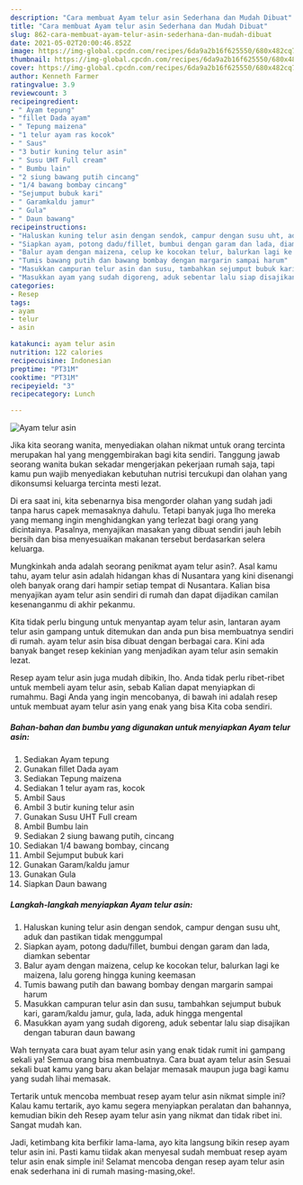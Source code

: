 ```yaml
---
description: "Cara membuat Ayam telur asin Sederhana dan Mudah Dibuat"
title: "Cara membuat Ayam telur asin Sederhana dan Mudah Dibuat"
slug: 862-cara-membuat-ayam-telur-asin-sederhana-dan-mudah-dibuat
date: 2021-05-02T20:00:46.852Z
image: https://img-global.cpcdn.com/recipes/6da9a2b16f625550/680x482cq70/ayam-telur-asin-foto-resep-utama.jpg
thumbnail: https://img-global.cpcdn.com/recipes/6da9a2b16f625550/680x482cq70/ayam-telur-asin-foto-resep-utama.jpg
cover: https://img-global.cpcdn.com/recipes/6da9a2b16f625550/680x482cq70/ayam-telur-asin-foto-resep-utama.jpg
author: Kenneth Farmer
ratingvalue: 3.9
reviewcount: 3
recipeingredient:
- " Ayam tepung"
- "fillet Dada ayam"
- " Tepung maizena"
- "1 telur ayam ras kocok"
- " Saus"
- "3 butir kuning telur asin"
- " Susu UHT Full cream"
- " Bumbu lain"
- "2 siung bawang putih cincang"
- "1/4 bawang bombay cincang"
- "Sejumput bubuk kari"
- " Garamkaldu jamur"
- " Gula"
- " Daun bawang"
recipeinstructions:
- "Haluskan kuning telur asin dengan sendok, campur dengan susu uht, aduk dan pastikan tidak menggumpal"
- "Siapkan ayam, potong dadu/fillet, bumbui dengan garam dan lada, diamkan sebentar"
- "Balur ayam dengan maizena, celup ke kocokan telur, balurkan lagi ke maizena, lalu goreng hingga kuning keemasan"
- "Tumis bawang putih dan bawang bombay dengan margarin sampai harum"
- "Masukkan campuran telur asin dan susu, tambahkan sejumput bubuk kari, garam/kaldu jamur, gula, lada, aduk hingga mengental"
- "Masukkan ayam yang sudah digoreng, aduk sebentar lalu siap disajikan dengan taburan daun bawang"
categories:
- Resep
tags:
- ayam
- telur
- asin

katakunci: ayam telur asin 
nutrition: 122 calories
recipecuisine: Indonesian
preptime: "PT31M"
cooktime: "PT31M"
recipeyield: "3"
recipecategory: Lunch

---
```



![Ayam telur asin](https://img-global.cpcdn.com/recipes/6da9a2b16f625550/680x482cq70/ayam-telur-asin-foto-resep-utama.jpg)

Jika kita seorang wanita, menyediakan olahan nikmat untuk orang tercinta merupakan hal yang menggembirakan bagi kita sendiri. Tanggung jawab seorang  wanita bukan sekadar mengerjakan pekerjaan rumah saja, tapi kamu pun wajib menyediakan kebutuhan nutrisi tercukupi dan olahan yang dikonsumsi keluarga tercinta mesti lezat.

Di era  saat ini, kita sebenarnya bisa mengorder olahan yang sudah jadi tanpa harus capek memasaknya dahulu. Tetapi banyak juga lho mereka yang memang ingin menghidangkan yang terlezat bagi orang yang dicintainya. Pasalnya, menyajikan masakan yang dibuat sendiri jauh lebih bersih dan bisa menyesuaikan makanan tersebut berdasarkan selera keluarga. 



Mungkinkah anda adalah seorang penikmat ayam telur asin?. Asal kamu tahu, ayam telur asin adalah hidangan khas di Nusantara yang kini disenangi oleh banyak orang dari hampir setiap tempat di Nusantara. Kalian bisa menyajikan ayam telur asin sendiri di rumah dan dapat dijadikan camilan kesenanganmu di akhir pekanmu.

Kita tidak perlu bingung untuk menyantap ayam telur asin, lantaran ayam telur asin gampang untuk ditemukan dan anda pun bisa membuatnya sendiri di rumah. ayam telur asin bisa dibuat dengan berbagai cara. Kini ada banyak banget resep kekinian yang menjadikan ayam telur asin semakin lezat.

Resep ayam telur asin juga mudah dibikin, lho. Anda tidak perlu ribet-ribet untuk membeli ayam telur asin, sebab Kalian dapat menyiapkan di rumahmu. Bagi Anda yang ingin mencobanya, di bawah ini adalah resep untuk membuat ayam telur asin yang enak yang bisa Kita coba sendiri.

<!--inarticleads1-->

##### Bahan-bahan dan bumbu yang digunakan untuk menyiapkan Ayam telur asin:

1. Sediakan  Ayam tepung
1. Gunakan fillet Dada ayam
1. Sediakan  Tepung maizena
1. Sediakan 1 telur ayam ras, kocok
1. Ambil  Saus
1. Ambil 3 butir kuning telur asin
1. Gunakan  Susu UHT Full cream
1. Ambil  Bumbu lain
1. Sediakan 2 siung bawang putih, cincang
1. Sediakan 1/4 bawang bombay, cincang
1. Ambil Sejumput bubuk kari
1. Gunakan  Garam/kaldu jamur
1. Gunakan  Gula
1. Siapkan  Daun bawang




<!--inarticleads2-->

##### Langkah-langkah menyiapkan Ayam telur asin:

1. Haluskan kuning telur asin dengan sendok, campur dengan susu uht, aduk dan pastikan tidak menggumpal
1. Siapkan ayam, potong dadu/fillet, bumbui dengan garam dan lada, diamkan sebentar
1. Balur ayam dengan maizena, celup ke kocokan telur, balurkan lagi ke maizena, lalu goreng hingga kuning keemasan
1. Tumis bawang putih dan bawang bombay dengan margarin sampai harum
1. Masukkan campuran telur asin dan susu, tambahkan sejumput bubuk kari, garam/kaldu jamur, gula, lada, aduk hingga mengental
1. Masukkan ayam yang sudah digoreng, aduk sebentar lalu siap disajikan dengan taburan daun bawang




Wah ternyata cara buat ayam telur asin yang enak tidak rumit ini gampang sekali ya! Semua orang bisa membuatnya. Cara buat ayam telur asin Sesuai sekali buat kamu yang baru akan belajar memasak maupun juga bagi kamu yang sudah lihai memasak.

Tertarik untuk mencoba membuat resep ayam telur asin nikmat simple ini? Kalau kamu tertarik, ayo kamu segera menyiapkan peralatan dan bahannya, kemudian bikin deh Resep ayam telur asin yang nikmat dan tidak ribet ini. Sangat mudah kan. 

Jadi, ketimbang kita berfikir lama-lama, ayo kita langsung bikin resep ayam telur asin ini. Pasti kamu tiidak akan menyesal sudah membuat resep ayam telur asin enak simple ini! Selamat mencoba dengan resep ayam telur asin enak sederhana ini di rumah masing-masing,oke!.

